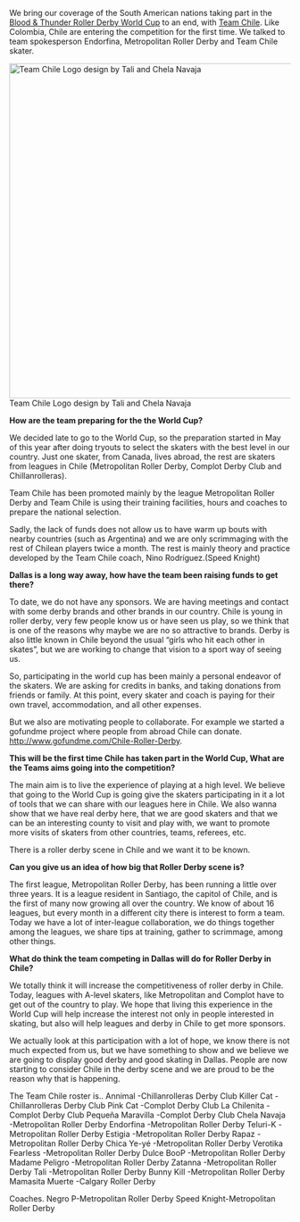 <html><body><p>We bring our coverage of the South American nations taking part in the <a href="http://rollerderbyworldcup.com/">Blood &amp; Thunder Roller Derby World Cup</a> to an end, with <a href="https://www.facebook.com/TeamChileRollerDerby?fref=ts">Team Chile</a>. Like Colombia, Chile are entering the competition for the first time.
We talked to team spokesperson Endorfina, Metropolitan Roller Derby and Team Chile skater.

<a href="/2014/09/logo-team-chile.png"><img class="size-full wp-image-3834" src="http://www.scottishrollerderbyblog.com/2014/09/logo-team-chile.png" alt="Team Chile Logo design by Tali and Chela Navaja" width="600" height="600"></a> Team Chile Logo design by Tali and Chela Navaja


<strong>How are the team preparing for the the World Cup?</strong>

We decided late to go to the World Cup, so the preparation started in May of this year after doing tryouts to select the skaters with the best level in our country. Just one skater, from Canada, lives abroad, the rest are skaters from leagues in Chile (Metropolitan Roller Derby, Complot Derby Club and Chillanrolleras).

Team Chile has been promoted mainly by the league Metropolitan Roller Derby and Team Chile is using their training facilities, hours and coaches to prepare the national selection.

Sadly, the lack of funds does not allow us to have warm up bouts with nearby countries (such as Argentina) and we are only scrimmaging with the rest of Chilean players twice a month. The rest is mainly theory and practice developed by the Team Chile coach, Nino Rodríguez.(Speed Knight)

<strong>Dallas is a long way away, how have the team been raising funds to get there?</strong>

To date, we do not have any sponsors. We are having meetings and contact with some derby brands and other brands in our country. Chile is young in roller derby, very few people know us or have seen us play, so we think that is one of the reasons why maybe we are no so attractive to brands. Derby is also little known in Chile beyond the usual “girls who hit each other in skates”, but we are working to change that vision to a sport way of seeing us.

So, participating in the world cup has been mainly a personal endeavor of the skaters. We are asking for credits in banks, and taking donations from friends or family. At this point, every skater and coach is paying for their own travel, accommodation, and all other expenses. 

But we also are motivating people to collaborate. For example we started a gofundme project where people from abroad Chile can donate. <a href="http://www.gofundme.com/Chile-Roller-Derby">http://www.gofundme.com/Chile-Roller-Derby</a>.

<strong>This will be the first time Chile has taken part in the World Cup, What are the Teams aims going into the competition?</strong>

The main aim is to live the experience of playing at a high level. We believe that going to the World Cup is going give the skaters participating in it a lot of tools that we can share with our leagues here in Chile. We also wanna show that we have real derby here, that we are good skaters and that we can be an interesting county to visit and play with, we want to promote more visits of skaters from other countries, teams, referees, etc.

There is a roller derby scene in Chile and we want it to be known.

<strong>Can you give us an idea of how big that Roller Derby scene is?</strong>

The first league, Metropolitan Roller Derby, has been running a little over three years. It is a league resident in Santiago, the capitol of Chile, and is the first of many now growing all over the country. We know of about 16 leagues, but every month in a different city there is interest to form a team. Today we have a lot of inter-league collaboration, we do things together among the leagues, we share tips at training, gather to scrimmage, among other things.

<strong>What do think the team competing in Dallas will do for Roller Derby in Chile?</strong>

We totally think it will increase the competitiveness of roller derby in Chile. Today, leagues with A-level skaters, like Metropolitan and Complot have to get out of the country to play. We hope that living this experience in the World Cup will help increase the interest not only in people interested in skating, but also will help leagues and derby in Chile to get more sponsors.

We actually look at this participation with a lot of hope, we know there is not much expected from us, but we have something to show and we believe we are going to display good derby and good skating in Dallas. People are now starting to consider Chile in the derby scene and we are proud to be the reason why that is happening.

The Team Chile roster is..
Annimal -Chillanrolleras Derby Club
Killer Cat -Chillanrolleras Derby Club
Pink Cat -Complot Derby Club
La Chilenita -Complot Derby Club
Pequeña Maravilla -Complot Derby Club
Chela Navaja -Metropolitan Roller Derby
Endorfina -Metropolitan Roller Derby
Teluri-K -Metropolitan Roller Derby
Estigia -Metropolitan Roller Derby
Rapaz -Metropolitan Roller Derby
Chica Ye-yé -Metropolitan Roller Derby
Verotika Fearless -Metropolitan Roller Derby
Dulce BooP -Metropolitan Roller Derby
Madame Peligro -Metropolitan Roller Derby
Zatanna -Metropolitan Roller Derby
Tali -Metropolitan Roller Derby
Bunny Kill -Metropolitan Roller Derby
Mamasita Muerte -Calgary Roller Derby

Coaches.
Negro P-Metropolitan Roller Derby
Speed Knight-Metropolitan Roller Derby</p></body></html>
